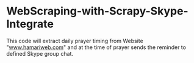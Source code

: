 # WebScraping-with-Scrapy-Skype-Integrate
This code will extract daily prayer timing from Website "www.hamariweb.com" and at the time of prayer sends the reminder to defined Skype group chat.
